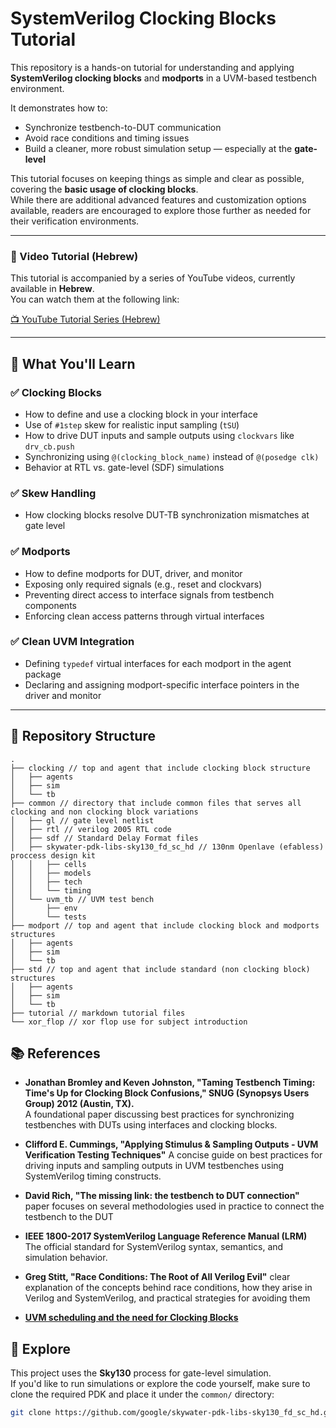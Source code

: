 # SystemVerilog Clocking Blocks Tutorial

This repository is a hands-on tutorial for understanding and applying **SystemVerilog clocking blocks** and **modports** in a UVM-based testbench environment.

It demonstrates how to:
- Synchronize testbench-to-DUT communication
- Avoid race conditions and timing issues
- Build a cleaner, more robust simulation setup — especially at the **gate-level**

This tutorial focuses on keeping things as simple and clear as possible, covering the **basic usage of clocking blocks**.  
While there are additional advanced features and customization options available, readers are encouraged to explore those further as needed for their verification environments.

---
### 🎥 Video Tutorial (Hebrew)

This tutorial is accompanied by a series of YouTube videos, currently available in **Hebrew**.  
You can watch them at the following link:

[📺 YouTube Tutorial Series (Hebrew)](https://www.youtube.com/playlist?list=PLCbVpn1DFl1Fm7Sfz_dMvxSXjR6WwEFjf)

---

## 🔧 What You'll Learn

### ✅ Clocking Blocks
- How to define and use a clocking block in your interface
- Use of `#1step` skew for realistic input sampling (`tSU`)
- How to drive DUT inputs and sample outputs using `clockvars` like `drv_cb.push`
- Synchronizing using `@(clocking_block_name)` instead of `@(posedge clk)`
- Behavior at RTL vs. gate-level (SDF) simulations

### ✅ Skew Handling
- How clocking blocks resolve DUT-TB synchronization mismatches at gate level

### ✅ Modports
- How to define modports for DUT, driver, and monitor
- Exposing only required signals (e.g., reset and clockvars)
- Preventing direct access to interface signals from testbench components
- Enforcing clean access patterns through virtual interfaces

### ✅ Clean UVM Integration
- Defining `typedef` virtual interfaces for each modport in the agent package
- Declaring and assigning modport-specific interface pointers in the driver and monitor

---

## 📁 Repository Structure
```text
.
├── clocking // top and agent that include clocking block structure
│   ├── agents
│   ├── sim
│   └── tb
├── common // directory that include common files that serves all clocking and non clocking block variations
│   ├── gl // gate level netlist
│   ├── rtl // verilog 2005 RTL code
│   ├── sdf // Standard Delay Format files
│   ├── skywater-pdk-libs-sky130_fd_sc_hd // 130nm Openlave (efabless) proccess design kit
│   │   ├── cells
│   │   ├── models
│   │   ├── tech
│   │   └── timing
│   └── uvm_tb // UVM test bench
│       ├── env
│       └── tests
├── modport // top and agent that include clocking block and modports structures
│   ├── agents
│   ├── sim
│   └── tb
├── std // top and agent that include standard (non clocking block) structures
│   ├── agents
│   ├── sim
│   └── tb
├── tutorial // markdown tutorial files
└── xor_flop // xor flop use for subject introduction
```
## 📚 References

- **Jonathan Bromley and Keven Johnston, "Taming Testbench Timing: Time's Up for Clocking Block Confusions," SNUG (Synopsys Users Group) 2012 (Austin, TX).**  
  A foundational paper discussing best practices for synchronizing testbenches with DUTs using interfaces and clocking blocks.

 - **Clifford E. Cummings, "Applying Stimulus & Sampling Outputs ‐ UVM Verification Testing Techniques"**
  A concise guide on best practices for driving inputs and sampling outputs in UVM testbenches using SystemVerilog timing constructs.

- **David Rich, "The missing link: the testbench to DUT connection"**
  paper focuses on several methodologies used in practice to connect the testbench to the DUT

- **IEEE 1800-2017 SystemVerilog Language Reference Manual (LRM)**  
  The official standard for SystemVerilog syntax, semantics, and simulation behavior.

- **Greg Stitt, "Race Conditions: The Root of All Verilog Evil"**
   clear explanation of the concepts behind race conditions, how they arise in Verilog and SystemVerilog, and practical strategies for avoiding them

- [**UVM scheduling and the need for Clocking Blocks**](https://verificationacademy.com/forums/t/uvm-scheduling-and-the-need-for-clocking-blocks/40325)

## 🏫 Explore

This project uses the **Sky130** process for gate-level simulation.  
If you'd like to run simulations or explore the code yourself, make sure to clone the required PDK and place it under the `common/` directory:

```bash
git clone https://github.com/google/skywater-pdk-libs-sky130_fd_sc_hd.git common/sky130_fd_sc_hd
```

